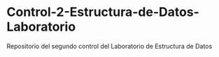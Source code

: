 # Control-2-Estructura-de-Datos-Laboratorio
Repositorio del segundo control del Laboratorio de Estructura de Datos
